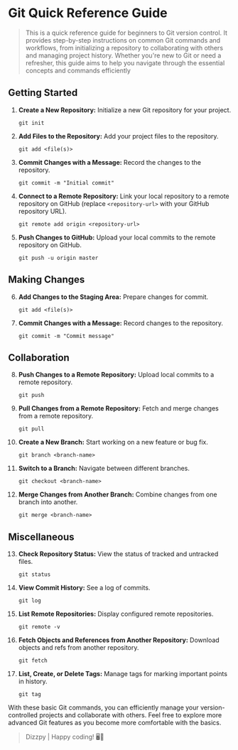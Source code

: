 # Git Quick Reference Guide

> This is a quick reference guide for beginners to Git version control. It provides step-by-step instructions on common Git commands and workflows, from initializing a repository to collaborating with others and managing project history. Whether you're new to Git or need a refresher, this guide aims to help you navigate through the essential concepts and commands efficiently

## Getting Started

1. **Create a New Repository:** Initialize a new Git repository for your project.
    ```
    git init
    ```

2. **Add Files to the Repository:** Add your project files to the repository.
    ```
    git add <file(s)>
    ```

3. **Commit Changes with a Message:** Record the changes to the repository.
    ```
    git commit -m "Initial commit"
    ```

4. **Connect to a Remote Repository:** Link your local repository to a remote repository on GitHub (replace `<repository-url>` with your GitHub repository URL).
    ```
    git remote add origin <repository-url>
    ```

5. **Push Changes to GitHub:** Upload your local commits to the remote repository on GitHub.
    ```
    git push -u origin master
    ```

## Making Changes

6. **Add Changes to the Staging Area:** Prepare changes for commit.
    ```
    git add <file(s)>
    ```

7. **Commit Changes with a Message:** Record changes to the repository.
    ```
    git commit -m "Commit message"
    ```

## Collaboration

8. **Push Changes to a Remote Repository:** Upload local commits to a remote repository.
    ```
    git push
    ```

9. **Pull Changes from a Remote Repository:** Fetch and merge changes from a remote repository.
    ```
    git pull
    ```

10. **Create a New Branch:** Start working on a new feature or bug fix.
    ```
    git branch <branch-name>
    ```

11. **Switch to a Branch:** Navigate between different branches.
    ```
    git checkout <branch-name>
    ```

12. **Merge Changes from Another Branch:** Combine changes from one branch into another.
    ```
    git merge <branch-name>
    ```

## Miscellaneous

13. **Check Repository Status:** View the status of tracked and untracked files.
    ```
    git status
    ```

14. **View Commit History:** See a log of commits.
    ```
    git log
    ```

15. **List Remote Repositories:** Display configured remote repositories.
    ```
    git remote -v
    ```

16. **Fetch Objects and References from Another Repository:** Download objects and refs from another repository.
    ```
    git fetch
    ```

17. **List, Create, or Delete Tags:** Manage tags for marking important points in history.
    ```
    git tag
    ```


With these basic Git commands, you can efficiently manage your version-controlled projects and collaborate with others. Feel free to explore more advanced Git features as you become more comfortable with the basics.


> Dizzpy | Happy coding! 🖥️🥰
